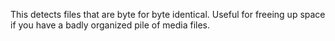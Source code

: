 This detects files that are byte for byte identical. Useful for freeing up space if you have a badly organized pile of media files.
